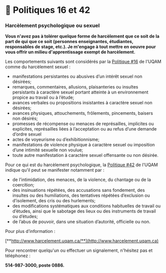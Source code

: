 # 🙅 Politiques 16 et 42

### Harcèlement psychologique ou sexuel

**Vous n'avez pas à tolérer quelque forme de harcèlement que ce soit de la part de qui que ce soit (personnes enseignantes, étudiantes, responsables de stage, etc.). Je m'engage à tout mettre en oeuvre pour vous offrir un milieu d'apprentissage exempt de harcèlement.**

Les comportements suivants sont considérés par la [Politique #16](https://instances.uqam.ca/wp-content/uploads/sites/47/2017/08/Politique\_no\_16.pdf) de l'UQAM comme du harcèlement sexuel :

* manifestations persistantes ou abusives d’un intérêt sexuel non désirées;
* remarques, commentaires, allusions, plaisanteries ou insultes persistants à caractère sexuel portant atteinte à un environnement propice au travail ou à l’étude;
* avances verbales ou propositions insistantes à caractère sexuel non désirées;
* avances physiques, attouchements, frôlements, pincements, baisers non désirés;
* promesses de récompense ou menaces de représailles, implicites ou explicites, représailles liées à l’acceptation ou au refus d’une demande d’ordre sexuel
* actes de voyeurisme ou d’exhibitionnisme;
* manifestations de violence physique à caractère sexuel ou imposition d’une intimité sexuelle non voulue;
* toute autre manifestation à caractère sexuel offensante ou non désirée.

Pour ce qui est du harcèlement psychologique, la [Politique #42](https://instances.uqam.ca/wp-content/uploads/sites/47/2017/08/Politique\_no\_42.pdf) de l'UQAM indique qu'il peut se manifester notamment par :

* de l’intimidation, des menaces, de la violence, du chantage ou de la coercition;
* des insinuations répétées, des accusations sans fondement, des insultes ou des humiliations, des tentatives répétées d’exclusion ou d’isolement, des cris ou des hurlements;
* des modifications systématiques aux conditions habituelles de travail ou d’études, ainsi que le sabotage des lieux ou des instruments de travail ou d’études;
* de l’abus de pouvoir, dans une situation d’autorité, officielle ou non.

Pour plus d’information :

[**http://www.harcelement.uqam.ca/**](http://www.harcelement.uqam.ca)

Pour rencontrer quelqu'un ou effectuer un signalement, n'hésitez pas et téléphonez :

**514-987-3000, poste 0886.**
